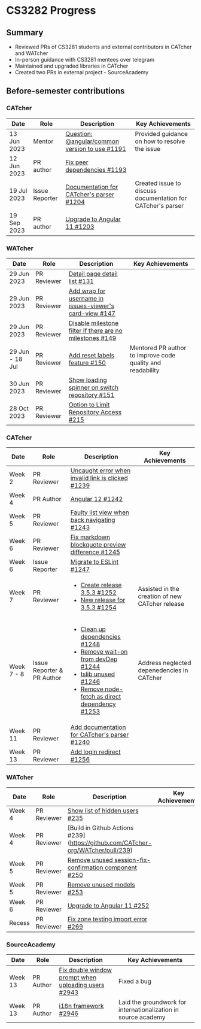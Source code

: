 # CS3282 Progress

## Summary

- Reviewed PRs of CS3281 students and external contributors in CATcher and WATcher
- In-person guidance with CS3281 mentees over telegram
- Maintained and upgraded libraries in CATcher
- Created two PRs in external project - SourceAcademy


## Before-semester contributions

### CATcher

| Date   | Role  | Description | Key Achievements | 
|------- | ------| ----------- | ---------------- |
| 13 Jun 2023 | Mentor  | [Question: @angular/common version to use #1191](https://github.com/CATcher-org/CATcher/issues/1191) | Provided guidance on how to resolve the issue |
| 12 Jun 2023 | PR author | [Fix peer dependencies #1193](https://github.com/CATcher-org/CATcher/pull/1193) | 
| 19 Jul 2023 | Issue Reporter | [Documentation for CATcher's parser  #1204](https://github.com/CATcher-org/CATcher/issues/1204) | Created issue to discuss documentation for CATcher's parser |
| 19 Sep 2023 | PR author | [Upgrade to Angular 11 #1203](https://github.com/CATcher-org/CATcher/pull/1203) |


### WATcher

| Date |  Role  | Description | Key Achievements |
| ---- |------- | ----------- | ---------------- |
| 29 Jun 2023 | PR Reviewer | [Detail page detail list #131](https://github.com/CATcher-org/WATcher/pull/131)
| 29 Jun 2023 | PR Reviewer | [Add wrap for username in issues-viewer's card-view #147](https://github.com/CATcher-org/WATcher/pull/147)
| 29 Jun 2023 | PR Reviewer | [Disable milestone filter if there are no milestones #149](https://github.com/CATcher-org/WATcher/pull/149)
| 29 Jun - 18 Jul | PR Reviewer | [Add reset labels feature  #150](https://github.com/CATcher-org/WATcher/pull/150) | Mentored PR author to improve code quality and readability
| 30 Jun 2023 | PR Reviewer |  [Show loading spinner on switch repository #151](https://github.com/CATcher-org/WATcher/pull/151)
| 28 Oct 2023 | PR Reviewer | [Option to Limit Repository Access #215](https://github.com/CATcher-org/WATcher/pull/215)


### CATcher

| Date | Role | Description | Key Achievements |
| ---- | ---- | ----------- | ---------------- |
| Week 2 | PR Reviewer | [Uncaught error when invalid link is clicked #1239](https://github.com/CATcher-org/CATcher/pull/1239)
| Week 4 | PR Author | [Angular 12 #1242](https://github.com/CATcher-org/CATcher/pull/1242)
| Week 5 | PR Reviewer | [Faulty list view when back navigating #1243](https://github.com/CATcher-org/CATcher/pull/1243)
| Week 6 | PR Reviewer | [Fix markdown blockquote preview difference #1245](https://github.com/CATcher-org/CATcher/pull/1245)
| Week 6 | Issue Reporter | [Migrate to ESLint #1247](https://github.com/CATcher-org/CATcher/issues/1247)
| Week 7 | PR Reviewer | <ul><li>[Create release 3.5.3 #1252](https://github.com/CATcher-org/CATcher/pull/1252)</li><li>[New release for 3.5.3 #1254](https://github.com/CATcher-org/CATcher/pull/1254)</li></ul> | Assisted in the creation of new CATcher release
| Week 7 - 8| Issue Reporter & PR Author   | <ul><li>[Clean up dependencies #1248](https://github.com/CATcher-org/CATcher/pull/1248)</li><li>[Remove wait-on from devDep #1244](https://github.com/CATcher-org/CATcher/issues/1244)</li><li>[tslib unused #1246](https://github.com/CATcher-org/CATcher/issues/1246)</li><li>[Remove node-fetch as direct dependency #1253](https://github.com/CATcher-org/CATcher/issues/1253)</li></ul> | Address neglected depenedencies in CATcher
| Week 11 | PR Reviewer | [Add documentation for CATcher's parser #1240](https://github.com/CATcher-org/CATcher/pull/1240) | 
| Week 13 | PR Reviewer | [Add login redirect #1256](https://github.com/CATcher-org/CATcher/pull/1256) | 


### WATcher

| Date | Role | Description | Key Achievements |
| ---- | ---- | ----------- | ---------------- |
| Week 4 | PR Reviewer | [Show list of hidden users #235](https://github.com/CATcher-org/WATcher/pull/235)
| Week 4 | PR Reviewer | [Build in Github Actions #239] (https://github.com/CATcher-org/WATcher/pull/239)
| Week 5 | PR Reviewer | [Remove unused session-fix-confirmation component #250](https://github.com/CATcher-org/WATcher/pull/250)
| Week 5 | PR Reviewer | [Remove unused models #253](https://github.com/CATcher-org/WATcher/pull/253)
| Week 6 | PR Reviewer | [Upgrade to Angular 11 #252](https://github.com/CATcher-org/WATcher/pull/252)
| Recess | PR Reviewer | [Fix zone testing import error #269](https://github.com/CATcher-org/WATcher/pull/269)

### SourceAcademy

| Date | Role | Description | Key Achievements |
| ---- | ---- | ----------- | ---------------- |
| Week 13 | PR Author | [Fix double window prompt when uploading users #2943](https://github.com/source-academy/frontend/pull/2943) | Fixed a bug
| Week 13 | PR Author | [i18n framework #2946](https://github.com/source-academy/frontend/pull/2946) | Laid the groundwork for internationalization in source academy